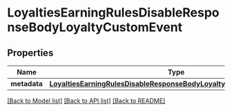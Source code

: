 # LoyaltiesEarningRulesDisableResponseBodyLoyaltyCustomEvent


## Properties
Name | Type | Description | Notes
------------ | ------------- | ------------- | -------------
**metadata** | [**LoyaltiesEarningRulesDisableResponseBodyLoyaltyCustomEventMetadata**](LoyaltiesEarningRulesDisableResponseBodyLoyaltyCustomEventMetadata.md) |  | [optional] 

[[Back to Model list]](../README.md#documentation-for-models) [[Back to API list]](../README.md#documentation-for-api-endpoints) [[Back to README]](../README.md)


